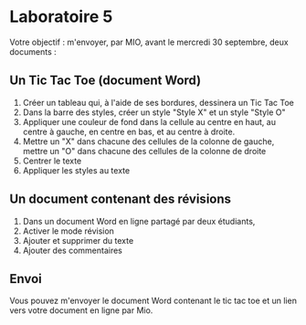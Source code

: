 # Laboratoire 5
Votre objectif : m'envoyer, par MIO, avant le mercredi 30 septembre, deux documents :

## Un Tic Tac Toe (document Word)
1. Créer un tableau qui, à l'aide de ses bordures, dessinera un Tic Tac Toe
2. Dans la barre des styles, créer un style "Style X" et un style "Style O"
3. Appliquer une couleur de fond dans la cellule au centre en haut, au centre à gauche, en centre en bas, et au centre à droite.
4. Mettre un "X" dans chacune des cellules de la colonne de gauche, mettre un "O" dans chacune des cellules de la colonne de droite
5. Centrer le texte
6. Appliquer les styles au texte

## Un document contenant des révisions
1. Dans un document Word en ligne partagé par deux étudiants,
2. Activer le mode révision
3. Ajouter et supprimer du texte
4. Ajouter des commentaires

## Envoi
Vous pouvez m'envoyer le document Word contenant le tic tac toe et un lien vers votre document en ligne par Mio.
